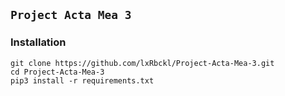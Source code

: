 ## `Project Acta Mea 3`

### Installation
```
git clone https://github.com/lxRbckl/Project-Acta-Mea-3.git
cd Project-Acta-Mea-3
pip3 install -r requirements.txt
```

